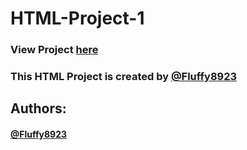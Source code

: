 # HTML-Project-1

### View Project [here](https://fluffy8923.github.io/HTML-Project-1/)

### This HTML Project is created by [@Fluffy8923](https://github.com/Fluffy8923)

## Authors:
#### [@Fluffy8923](https://github.com/Fluffy8923)
